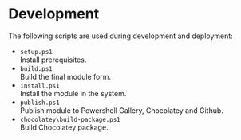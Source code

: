 # Development

The following scripts are used during development and deployment:

- `setup.ps1`  
Install prerequisites.
- `build.ps1`  
Build the final module form.
- `install.ps1`  
Install the module in the system.
- `publish.ps1`  
Publish module to Powershell Gallery, Chocolatey and Github.
- `chocolatey\build-package.ps1`  
Build Chocolatey package.


